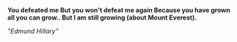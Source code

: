 **You defeated me But you won't defeat me again Because you have grown all you can grow.. But I am still growing (about Mount Everest).**

*"Edmund Hillary"*